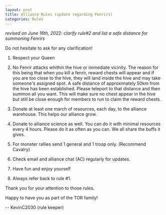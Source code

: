 ```yaml
---
layout: post
title: Alliance Rules (update regarding Fenrirs)
categories: Rules
---
```


_revised on June 16th, 2022: clarify rule#2 and list a safe distance for summoning Fenrirs_

Do not hesitate to ask for any clarification!

1. Respect your Queen

2. No Fenrir attacks whithin the hive or immediate vicinity. The reason for this being that when you kill a fenrir,
reward chests will appear and if you are too close to the hive, they will land inside the hive and may take someone's
assigned spot. A safe distance of approximately 50km from the hive has been established. Please teleport to that
distance and then summon all you want. This will make sure no chest appear in the hive but still be close enough for
members to run to claim the reward chests.

3. Donate at least one march of resources, each day, to the alliance warehouse. This helps our alliance grow.

4. Donate to alliance science as well. You can do it with minimal resources every 4 hours. Please do it as often
as you can. We all share the buffs it gives.

5. For monster rallies send 1 general and 1 troop only. (Recommend Cavalry)

6. Check email and alliance chat (AC) regularly for updates.

7. Have fun and enjoy yourself

8. Always refer back to rule #1.

Thank you for your attention to those rules.

Happy to have you as part of the TOR family!

-- KevinC2030 (rule keeper)
